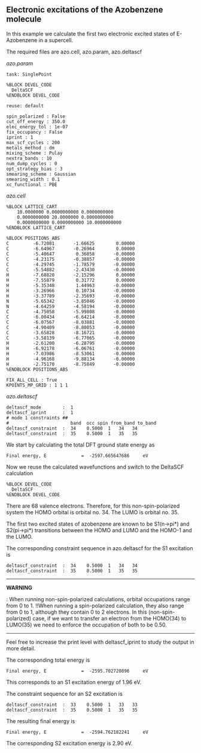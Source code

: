 
## Electronic excitations of the Azobenzene molecule

In this example we calculate the first two electronic excited states of
E-Azobenzene in a supercell.

The required files are azo.cell, azo.param, azo.deltascf

*azo.param*

    task: SinglePoint

    %BLOCK DEVEL_CODE
      DeltaSCF
    %ENDBLOCK DEVEL_CODE

    reuse: default

    spin_polarized : False
    cut_off_energy : 350.0
    elec_energy_tol : 1e-07
    fix_occupancy : False
    iprint : 1
    max_scf_cycles : 200
    metals_method : dm
    mixing_scheme : Pulay
    nextra_bands : 10
    num_dump_cycles : 0
    opt_strategy_bias : 3
    smearing_scheme : Gaussian
    smearing_width : 0.1
    xc_functional : PBE

*azo.cell*

    %BLOCK LATTICE_CART
        10.0000000 0.0000000000 0.0000000000
        0.0000000000 20.0000000 0.0000000000
        0.0000000000 0.0000000000 10.0000000000
    %ENDBLOCK LATTICE_CART

    %BLOCK POSITIONS_ABS
    C         -6.72081       -1.66625        0.00000
    C         -6.64967       -0.26964        0.00000
    C         -5.40647        0.36858       -0.00000
    C         -4.23175       -0.38857       -0.00000
    C         -4.29745       -1.78579       -0.00000
    C         -5.54882       -2.43430       -0.00000
    H         -7.68820       -2.15296        0.00000
    H         -7.55879        0.31772        0.00000
    H         -5.35348        1.44963       -0.00000
    H         -3.26966        0.10734       -0.00000
    H         -3.37789       -2.35693       -0.00000
    N         -5.65342       -3.85046       -0.00000
    N         -4.64259       -4.58194       -0.00000
    C         -4.75058       -5.99808       -0.00000
    C         -6.00434       -6.64214       -0.00000
    C         -6.07567       -8.03881       -0.00000
    C         -4.90409       -8.80053       -0.00000
    C         -3.65828       -8.16721       -0.00000
    C         -3.58139       -6.77065       -0.00000
    H         -2.61200       -6.28795       -0.00000
    H         -6.92178       -6.06761       -0.00000
    H         -7.03986       -8.53061       -0.00000
    H         -4.96168       -9.88134       -0.00000
    H         -2.75170       -8.75849       -0.00000
    %ENDBLOCK POSITIONS_ABS

    FIX_ALL_CELL : True
    KPOINTS_MP_GRID : 1 1 1

*azo.deltascf*

    deltascf_mode        :  1                               
    deltascf_iprint      :  1
    # mode 1 constraints ##                                 
    #                       band  occ spin from_band to_band
    deltascf_constraint  :  34    0.5000  1   34   34       
    deltascf_constraint  :  35    0.5000  1   35   35      

We start by calculating the total DFT ground state energy as

    Final energy, E             =  -2597.665647686     eV

Now we reuse the calculated wavefunctions and switch to the DeltaSCF
calculation

    %BLOCK DEVEL_CODE
      DeltaSCF
    %ENDBLOCK DEVEL_CODE

There are 68 valence electrons. Therefore, for this non-spin-polarized
system the HOMO orbital is orbital no. 34. The LUMO is orbital no. 35.

The first two excited states of azobenzene are known to be S1(n-\>pi\*)
and S2(pi-\>pi\*) transitions between the HOMO and LUMO and the HOMO-1
and the LUMO.

The corresponding constraint sequence in azo.deltascf for the S1
excitation is

    deltascf_constraint  :  34    0.5000  1   34   34       
    deltascf_constraint  :  35    0.5000  1   35   35      

------------------------------------------------------------------------

**WARNING**

:   When running non-spin-polarized calculations, orbital occupations
    range from 0 to 1. !!When running a spin-polarized calculation, they
    also range from 0 to 1, although they contain 0 to 2 electrons. In
    this (non-spin-polarized) case, if we want to transfer an electron
    from the HOMO(34) to LUMO(35) we need to enforce the occupation of
    both to be 0.50.

------------------------------------------------------------------------

Feel free to increase the print level with deltascf_iprint to study the
output in more detail.

The corresponding total energy is

    Final energy, E             =  -2595.702720896     eV

This corresponds to an S1 excitation energy of 1.96 eV.

The constraint sequence for an S2 excitation is

    deltascf_constraint  :  33    0.5000  1   33   33
    deltascf_constraint  :  35    0.5000  1   35   35      

The resulting final energy is

    Final energy, E             =  -2594.762182241     eV

The corresponding S2 excitation energy is 2.90 eV.
